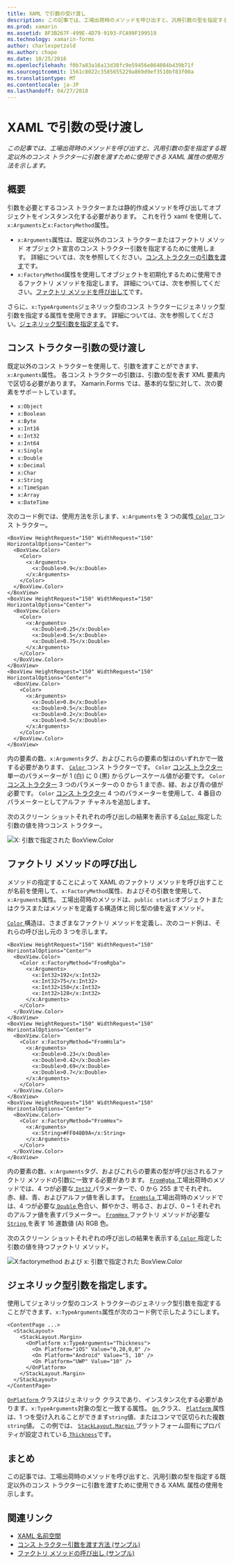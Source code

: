```yaml
---
title: XAML で引数の受け渡し
description: この記事では、工場出荷時のメソッドを呼び出すと、汎用引数の型を指定する既定以外のコンス トラクターに引数を渡すために使用できる XAML 属性の使用方法を示します。
ms.prod: xamarin
ms.assetid: 8F3B267F-499E-4D79-9193-FCA99F199519
ms.technology: xamarin-forms
author: charlespetzold
ms.author: chape
ms.date: 10/25/2016
ms.openlocfilehash: f0b7a83a16a13d38fc9e59456e864084b439b71f
ms.sourcegitcommit: 1561c8022c3585655229a869d9ef3510bf83f00a
ms.translationtype: MT
ms.contentlocale: ja-JP
ms.lasthandoff: 04/27/2018
---
```

# <a name="passing-arguments-in-xaml"></a>XAML で引数の受け渡し

_この記事では、工場出荷時のメソッドを呼び出すと、汎用引数の型を指定する既定以外のコンス トラクターに引数を渡すために使用できる XAML 属性の使用方法を示します。_

## <a name="overview"></a>概要

引数を必要とするコンス トラクターまたは静的作成メソッドを呼び出してオブジェクトをインスタンス化する必要があります。 これを行う xaml を使用して、`x:Arguments`と`x:FactoryMethod`属性。

- `x:Arguments`属性は、既定以外のコンス トラクターまたはファクトリ メソッド オブジェクト宣言のコンス トラクター引数を指定するために使用します。 詳細については、次を参照してください。[コンス トラクターの引数を渡す](#constructor_arguments)です。
- `x:FactoryMethod`属性を使用してオブジェクトを初期化するために使用できるファクトリ メソッドを指定します。 詳細については、次を参照してください。[ファクトリ メソッドを呼び出して](#factory_methods)です。

さらに、`x:TypeArguments`ジェネリック型のコンス トラクターにジェネリック型引数を指定する属性を使用できます。 詳細については、次を参照してください。[ジェネリック型引数を指定する](#generic_type_arguments)です。

<a name="constructor_arguments" />

## <a name="passing-constructor-arguments"></a>コンス トラクター引数の受け渡し

既定以外のコンス トラクターを使用して、引数を渡すことができます、`x:Arguments`属性。 各コンス トラクターの引数は、引数の型を表す XML 要素内で区切る必要があります。 Xamarin.Forms では、基本的な型に対して、次の要素をサポートしています。

- `x:Object`
- `x:Boolean`
- `x:Byte`
- `x:Int16`
- `x:Int32`
- `x:Int64`
- `x:Single`
- `x:Double`
- `x:Decimal`
- `x:Char`
- `x:String`
- `x:TimeSpan`
- `x:Array`
- `x:DateTime`

次のコード例では、使用方法を示します、`x:Arguments`を 3 つの属性[ `Color` ](https://developer.xamarin.com/api/type/Xamarin.Forms.Color/)コンス トラクター。

```xaml
<BoxView HeightRequest="150" WidthRequest="150" HorizontalOptions="Center">
  <BoxView.Color>
    <Color>
      <x:Arguments>
        <x:Double>0.9</x:Double>
      </x:Arguments>
    </Color>
  </BoxView.Color>
</BoxView>
<BoxView HeightRequest="150" WidthRequest="150" HorizontalOptions="Center">
  <BoxView.Color>
    <Color>
      <x:Arguments>
        <x:Double>0.25</x:Double>
        <x:Double>0.5</x:Double>
        <x:Double>0.75</x:Double>
      </x:Arguments>
    </Color>
  </BoxView.Color>
</BoxView>
<BoxView HeightRequest="150" WidthRequest="150" HorizontalOptions="Center">
  <BoxView.Color>
    <Color>
      <x:Arguments>
        <x:Double>0.8</x:Double>
        <x:Double>0.5</x:Double>
        <x:Double>0.2</x:Double>
        <x:Double>0.5</x:Double>
      </x:Arguments>
    </Color>
  </BoxView.Color>
</BoxView>
```

内の要素の数、`x:Arguments`タグ、およびこれらの要素の型はのいずれかで一致する必要があります、 [ `Color` ](https://developer.xamarin.com/api/type/Xamarin.Forms.Color/)コンス トラクターです。 `Color` [コンス トラクター](https://developer.xamarin.com/api/constructor/Xamarin.Forms.Color.Color/p/System.Double/)単一のパラメーターが 1 (白) に 0 (黒) からグレースケール値が必要です。 `Color` [コンス トラクター](https://developer.xamarin.com/api/constructor/Xamarin.Forms.Color.Color/p/System.Double/System.Double/System.Double/) 3 つのパラメーターの 0 から 1 まで赤、緑、および青の値が必要です。 `Color` [コンス トラクター](https://developer.xamarin.com/api/constructor/Xamarin.Forms.Color.Color/p/System.Double/System.Double/System.Double/System.Double/) 4 つのパラメーターを使用して、4 番目のパラメーターとしてアルファ チャネルを追加します。

次のスクリーン ショットそれぞれの呼び出しの結果を表示する[ `Color` ](https://developer.xamarin.com/api/type/Xamarin.Forms.Color/)指定した引数の値を持つコンス トラクター。

![](passing-arguments-images/passing-arguments.png "X: 引数で指定された BoxView.Color")

<a name="factory_methods" />

## <a name="calling-factory-methods"></a>ファクトリ メソッドの呼び出し

メソッドの指定することによって XAML のファクトリ メソッドを呼び出すことが名前を使用して、`x:FactoryMethod`属性、およびその引数を使用して、`x:Arguments`属性。 工場出荷時のメソッドは、`public static`オブジェクトまたはクラスまたはメソッドを定義する構造体と同じ型の値を返すメソッド。

[ `Color` ](https://developer.xamarin.com/api/type/Xamarin.Forms.Color/)構造は、さまざまなファクトリ メソッドを定義し、次のコード例は、それらの呼び出し元の 3 つを示します。

```xaml
<BoxView HeightRequest="150" WidthRequest="150" HorizontalOptions="Center">
  <BoxView.Color>
    <Color x:FactoryMethod="FromRgba">
      <x:Arguments>
        <x:Int32>192</x:Int32>
        <x:Int32>75</x:Int32>
        <x:Int32>150</x:Int32>                      
        <x:Int32>128</x:Int32>
      </x:Arguments>
    </Color>
  </BoxView.Color>
</BoxView>
<BoxView HeightRequest="150" WidthRequest="150" HorizontalOptions="Center">
  <BoxView.Color>
    <Color x:FactoryMethod="FromHsla">
      <x:Arguments>
        <x:Double>0.23</x:Double>
        <x:Double>0.42</x:Double>
        <x:Double>0.69</x:Double>
        <x:Double>0.7</x:Double>
      </x:Arguments>
    </Color>
  </BoxView.Color>
</BoxView>
<BoxView HeightRequest="150" WidthRequest="150" HorizontalOptions="Center">
  <BoxView.Color>
    <Color x:FactoryMethod="FromHex">
      <x:Arguments>
        <x:String>#FF048B9A</x:String>
      </x:Arguments>
    </Color>
  </BoxView.Color>
</BoxView>
```

内の要素の数、`x:Arguments`タグ、およびこれらの要素の型が呼び出されるファクトリ メソッドの引数に一致する必要があります。 [ `FromRgba` ](https://developer.xamarin.com/api/member/Xamarin.Forms.Color.FromRgba/p/System.Int32/System.Int32/System.Int32/System.Int32/)工場出荷時のメソッドでは、4 つが必要な[ `Int32` ](https://docs.microsoft.com/dotnet/api/system.int32)パラメーターで、0 から 255 までそれぞれ、赤、緑、青、およびアルファ値を表します。 [ `FromHsla` ](https://developer.xamarin.com/api/member/Xamarin.Forms.Color.FromHsla/p/System.Double/System.Double/System.Double/System.Double/)工場出荷時のメソッドでは、4 つが必要な[ `Double` ](https://docs.microsoft.com/dotnet/api/system.double)色合い、鮮やかさ、明るさ、および、0 ~ 1 それぞれのアルファ値を表すパラメーター。 [ `FromHex` ](https://developer.xamarin.com/api/member/Xamarin.Forms.Color.FromHex/p/System.String/)ファクトリ メソッドが必要な[ `String` ](https://docs.microsoft.com/dotnet/api/system.string)を表す 16 進数値 (A) RGB 色。

次のスクリーン ショットそれぞれの呼び出しの結果を表示する[ `Color` ](https://developer.xamarin.com/api/type/Xamarin.Forms.Color/)指定した引数の値を持つファクトリ メソッド。

![](passing-arguments-images/factory-methods.png "X:factorymethod および x: 引数で指定された BoxView.Color")

<a name="generic_type_arguments" />

## <a name="specifying-a-generic-type-argument"></a>ジェネリック型引数を指定します。

使用してジェネリック型のコンス トラクターのジェネリック型引数を指定することができます、`x:TypeArguments`属性が次のコード例で示したようにします。

```xaml
<ContentPage ...>
  <StackLayout>
    <StackLayout.Margin>
      <OnPlatform x:TypeArguments="Thickness">
        <On Platform="iOS" Value="0,20,0,0" />
        <On Platform="Android" Value="5, 10" />
        <On Platform="UWP" Value="10" />
      </OnPlatform>
    </StackLayout.Margin>
  </StackLayout>
</ContentPage>
```

[ `OnPlatform` ](https://developer.xamarin.com/api/type/Xamarin.Forms.OnPlatform%3CT%3E/)クラスはジェネリック クラスであり、インスタンス化する必要があります、`x:TypeArguments`対象の型と一致する属性。 [ `On` ](https://developer.xamarin.com/api/type/Xamarin.Forms.On/)クラス、 [ `Platform` ](https://developer.xamarin.com/api/property/Xamarin.Forms.On.Platform/)属性は、1 つを受け入れることができます`string`値、またはコンマで区切られた複数`string`値。 この例では、 [ `StackLayout.Margin` ](https://developer.xamarin.com/api/property/Xamarin.Forms.View.Margin/)プラットフォーム固有にプロパティが設定されている[ `Thickness`](https://developer.xamarin.com/api/type/Xamarin.Forms.Thickness/)です。

## <a name="summary"></a>まとめ

この記事では、工場出荷時のメソッドを呼び出すと、汎用引数の型を指定する既定以外のコンス トラクターに引数を渡すために使用できる XAML 属性の使用を示します。


## <a name="related-links"></a>関連リンク

- [XAML 名前空間](~/xamarin-forms/xaml/namespaces.md)
- [コンス トラクター引数を渡す方法 (サンプル)](https://developer.xamarin.com/samples/xamarin-forms/xaml/passingconstructorarguments/)
- [ファクトリ メソッドの呼び出し (サンプル)](https://developer.xamarin.com/samples/xamarin-forms/xaml/callingfactorymethods/)
